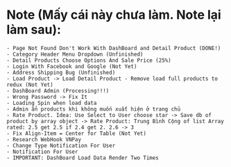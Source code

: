 # Note (Mấy cái này chưa làm. Note lại làm sau):
    - Page Not Found Don't Work With DashBoard and Detail Product (DONE!)
    - Category Header Menu Dropdown (Unfinished)
    - Detail Products Choose Options And Sale Price (25%)
    - Login With Facebook and Google (Not Yet)
    - Address Shipping Bug (Unfinished)
    - Load Product -> Load Detail Product - Remove load full products to redux (Not Yet)
    - DashBoard Admin (Processing!!!) 
    - Wrong Password -> Fix It
    - Loading Spin when load data
    - Admin ẩn products khi không muốn xuất hiện ở trang chủ
    - Rate Product. Idea: Use Select to User choose star -> Save db of product by array object -> Rate Product: Trung Bình Cộng of list Array rated: 2.5 get 2.5 if 2.4 get 2. 2.6 -> 3
    - Fix Align-Item = Center for Table (Not Yet)
    - Research WebHook VNPay
    - Change Type Notification For User
    - Notification For User
    - IMPORTANT: DashBoard Load Data Render Two Times